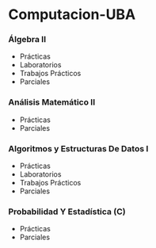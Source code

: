 # Computacion-UBA

### Álgebra II
- Prácticas
- Laboratorios
- Trabajos Prácticos
- Parciales

### Análisis Matemático II
- Prácticas
- Parciales

### Algoritmos y Estructuras De Datos I
- Prácticas
- Laboratorios
- Trabajos Prácticos
- Parciales

### Probabilidad Y Estadística (C)
- Prácticas
- Parciales
